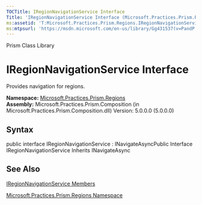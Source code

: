 ```yaml
---
TOCTitle: IRegionNavigationService Interface
Title: 'IRegionNavigationService Interface (Microsoft.Practices.Prism.Regions)'
ms:assetid: 'T:Microsoft.Practices.Prism.Regions.IRegionNavigationService'
ms:mtpsurl: 'https://msdn.microsoft.com/en-us/library/Gg431537(v=PandP.50)'
---
```


Prism Class Library

IRegionNavigationService Interface
==================================

Provides navigation for regions.

**Namespace:** [Microsoft.Practices.Prism.Regions](https://msdn.microsoft.com/n:microsoft.practices.prism.regions)
**Assembly:** Microsoft.Practices.Prism.Composition (in Microsoft.Practices.Prism.Composition.dll) Version: 5.0.0.0 (5.0.0.0)

## Syntax


<span id="syntaxToggle"></span>public interface IRegionNavigationService : INavigateAsyncPublic Interface IRegionNavigationService Inherits INavigateAsync

See Also
--------


[IRegionNavigationService Members](https://msdn.microsoft.com/allmembers.t:microsoft.practices.prism.regions.iregionnavigationservice)

[Microsoft.Practices.Prism.Regions Namespace](https://msdn.microsoft.com/n:microsoft.practices.prism.regions)
